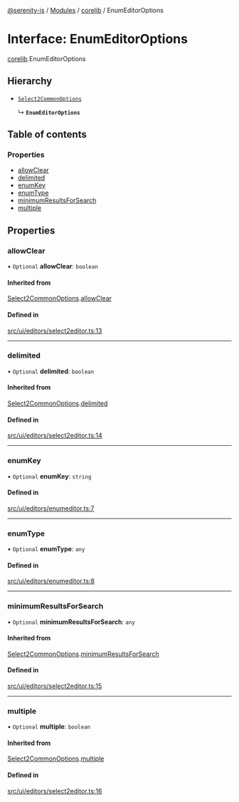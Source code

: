 [@serenity-is](../README.md) / [Modules](../modules.md) / [corelib](../modules/corelib.md) / EnumEditorOptions

# Interface: EnumEditorOptions

[corelib](../modules/corelib.md).EnumEditorOptions

## Hierarchy

- [`Select2CommonOptions`](corelib.Select2CommonOptions.md)

  ↳ **`EnumEditorOptions`**

## Table of contents

### Properties

- [allowClear](corelib.EnumEditorOptions.md#allowclear)
- [delimited](corelib.EnumEditorOptions.md#delimited)
- [enumKey](corelib.EnumEditorOptions.md#enumkey)
- [enumType](corelib.EnumEditorOptions.md#enumtype)
- [minimumResultsForSearch](corelib.EnumEditorOptions.md#minimumresultsforsearch)
- [multiple](corelib.EnumEditorOptions.md#multiple)

## Properties

### allowClear

• `Optional` **allowClear**: `boolean`

#### Inherited from

[Select2CommonOptions](corelib.Select2CommonOptions.md).[allowClear](corelib.Select2CommonOptions.md#allowclear)

#### Defined in

[src/ui/editors/select2editor.ts:13](https://github.com/serenity-is/serenity/blob/master/packages/corelib/src/ui/editors/select2editor.ts#line&#x3D;13)

___

### delimited

• `Optional` **delimited**: `boolean`

#### Inherited from

[Select2CommonOptions](corelib.Select2CommonOptions.md).[delimited](corelib.Select2CommonOptions.md#delimited)

#### Defined in

[src/ui/editors/select2editor.ts:14](https://github.com/serenity-is/serenity/blob/master/packages/corelib/src/ui/editors/select2editor.ts#line&#x3D;14)

___

### enumKey

• `Optional` **enumKey**: `string`

#### Defined in

[src/ui/editors/enumeditor.ts:7](https://github.com/serenity-is/serenity/blob/master/packages/corelib/src/ui/editors/enumeditor.ts#line&#x3D;7)

___

### enumType

• `Optional` **enumType**: `any`

#### Defined in

[src/ui/editors/enumeditor.ts:8](https://github.com/serenity-is/serenity/blob/master/packages/corelib/src/ui/editors/enumeditor.ts#line&#x3D;8)

___

### minimumResultsForSearch

• `Optional` **minimumResultsForSearch**: `any`

#### Inherited from

[Select2CommonOptions](corelib.Select2CommonOptions.md).[minimumResultsForSearch](corelib.Select2CommonOptions.md#minimumresultsforsearch)

#### Defined in

[src/ui/editors/select2editor.ts:15](https://github.com/serenity-is/serenity/blob/master/packages/corelib/src/ui/editors/select2editor.ts#line&#x3D;15)

___

### multiple

• `Optional` **multiple**: `boolean`

#### Inherited from

[Select2CommonOptions](corelib.Select2CommonOptions.md).[multiple](corelib.Select2CommonOptions.md#multiple)

#### Defined in

[src/ui/editors/select2editor.ts:16](https://github.com/serenity-is/serenity/blob/master/packages/corelib/src/ui/editors/select2editor.ts#line&#x3D;16)
